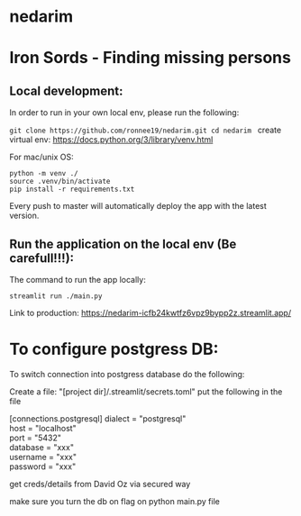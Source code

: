 # nedarim

# Iron Sords - Finding missing persons

## Local development:
In order to run in your own local env, please run the following:

`git clone https://github.com/ronnee19/nedarim.git
cd nedarim
`
create virtual env:
https://docs.python.org/3/library/venv.html

For mac/unix OS:
```
python -m venv ./
source .venv/bin/activate
pip install -r requirements.txt
```
Every push to master will automatically deploy the app with the latest version.

## Run the application on the local env (Be carefull!!!):
The command to run the app locally:

`streamlit run ./main.py `

Link to production:
https://nedarim-icfb24kwtfz6vpz9bypp2z.streamlit.app/

# To configure postgress DB:

To switch connection into postgress database do the following:

Create a file: "[project dir]/.streamlit/secrets.toml"
put the following in the file

[connections.postgresql]
dialect = "postgresql"  
host = "localhost"  
port = "5432"  
database = "xxx"  
username = "xxx"  
password = "xxx"  

get creds/details from David Oz via secured way

make sure you turn the db on flag on python main.py file

